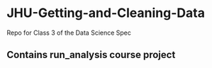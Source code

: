 # JHU-Getting-and-Cleaning-Data
Repo for Class 3 of the Data Science Spec

## Contains run_analysis course project
